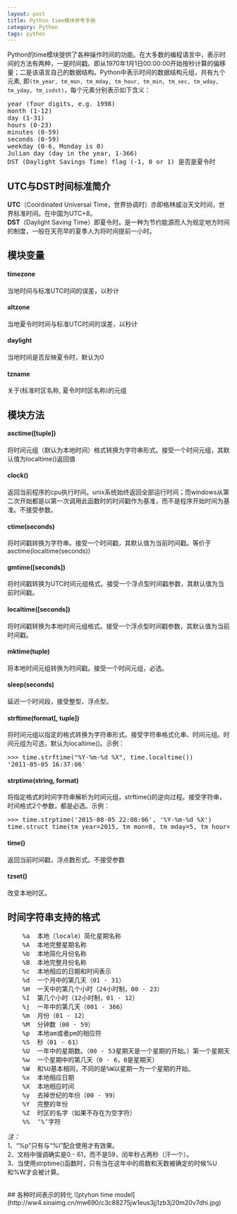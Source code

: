```yaml
---
layout: post
title: Python time模块参考手册
category: Python
tags: python
---
```


Python的time模块提供了各种操作时间的功能。在大多数的编程语言中，表示时间的方法有两种，一是时间戳。即从1970年1月1日00:00:00开始按秒计算的偏移量；二是该语言自己的数据结构。Python中表示时间的数据结构元组，共有九个元素, 即`(tm_year, tm_mon, tm_mday, tm_hour, tm_min, tm_sec, tm_wday, tm_yday, tm_isdst)`，每个元素分别表示如下含义：

<div class="hblock"><pre>
year (four digits, e.g. 1998)
month (1-12)
day (1-31)
hours (0-23)
minutes (0-59)
seconds (0-59)
weekday (0-6, Monday is 0)
Julian day (day in the year, 1-366)
DST (Daylight Savings Time) flag (-1, 0 or 1) 是否是夏令时
</pre></div>


## UTC与DST时间标准简介
**UTC**（Coordinated Universal Time，世界协调时）亦即格林威治天文时间，世界标准时间。在中国为UTC+8。<br/>
**DST**（Daylight Saving Time）即夏令时。是一种为节约能源而人为规定地方时间的制度，一般在天亮早的夏季人为将时间提前一小时。


## 模块变量
#### timezone
当地时间与标准UTC时间的误差，以秒计

#### altzone
当地夏令时时间与标准UTC时间的误差，以秒计

#### daylight
当地时间是否反映夏令时，默认为0

#### tzname
关于(标准时区名称, 夏令时时区名称)的元组

## 模块方法
#### asctime([tuple])
将时间元组（默认为本地时间）格式转换为字符串形式。接受一个时间元组，其默认值为localtime()返回值

#### clock()
返回当前程序的cpu执行时间。unix系统始终返回全部运行时间；而windows从第二次开始都是以第一次调用此函数时的时间戳作为基准，而不是程序开始时间为基准。不接受参数。

#### ctime(seconds)
将时间戳转换为字符串。接受一个时间戳，其默认值为当前时间戳。等价于asctime(localtime(seconds))

#### gmtime([seconds])
将时间戳转换为UTC时间元组格式。接受一个浮点型时间戳参数，其默认值为当前时间戳。

#### localtime([seconds])
将时间戳转换为本地时间元组格式。接受一个浮点型时间戳参数，其默认值为当前时间戳。

#### mktime(tuple)
将本地时间元组转换为时间戳。接受一个时间元组，必选。

#### sleep(seconds)
延迟一个时间段，接受整型、浮点型。

#### strftime(format[, tuple])
将时间元组以指定的格式转换为字符串形式。接受字符串格式化串、时间元组。时间元组为可选，默认为localtime()。示例：

<div class="hblock"><pre>
&gt;&gt;&gt; time.strftime("%Y-%m-%d %X", time.localtime())
'2011-05-05 16:37:06'
</pre></div>

#### strptime(string, format)
将指定格式的时间字符串解析为时间元组，strftime()的逆向过程。接受字符串，时间格式2个参数，都是必选。示例：
<div class="hblock"><pre>
&gt;&gt;&gt; time.strptime('2015-08-05 22:08:06', '%Y-%m-%d %X')
time.struct_time(tm_year=2015, tm_mon=8, tm_mday=5, tm_hour=22, tm_min=8, tm_sec=6, tm_wday=2, tm_yday=217, tm_isdst=-1)
</pre></div>

#### time()
返回当前时间戳，浮点数形式。不接受参数

#### tzset()
改变本地时区。

## 时间字符串支持的格式
<div class="hblock"><pre>
	%a	本地（locale）简化星期名称	 
	%A	本地完整星期名称	 
	%b	本地简化月份名称	 
	%B	本地完整月份名称	 
	%c	本地相应的日期和时间表示	 
	%d	一个月中的第几天（01 - 31）	 
	%H	一天中的第几个小时（24小时制，00 - 23）	 
	%I	第几个小时（12小时制，01 - 12）	 
	%j	一年中的第几天（001 - 366）	 
	%m	月份（01 - 12）	 
	%M	分钟数（00 - 59）	 
	%p	本地am或者pm的相应符
	%S	秒（01 - 61）
	%U	一年中的星期数。（00 - 53星期天是一个星期的开始。）第一个星期天之前的所有天数都放在第0周。
	%w	一个星期中的第几天（0 - 6，0是星期天）
	%W	和%U基本相同，不同的是%W以星期一为一个星期的开始。	 
	%x	本地相应日期	 
	%X	本地相应时间	 
	%y	去掉世纪的年份（00 - 99）	 
	%Y	完整的年份	 
	%Z	时区的名字（如果不存在为空字符）	 
	%%	‘%’字符
</pre></div>

*注：* <br/>
1、“%p”只有与“%I”配合使用才有效果。<br>
2、文档中强调确实是0 - 61，而不是59，闰年秒占两秒（汗一个）。<br>
3、当使用strptime()函数时，只有当在这年中的周数和天数被确定的时候%U和%W才会被计算。<br>

<br/>
## 各种时间表示的转化
![ptyhon time model](http://ww4.sinaimg.cn/mw690/c3c88275jw1eus3jj1zb3j20m20v7dhi.jpg)

